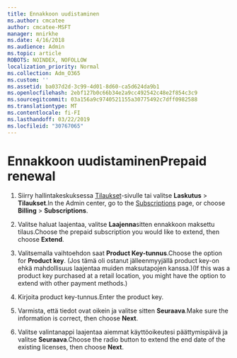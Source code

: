 ```yaml
---
title: Ennakkoon uudistaminen
ms.author: cmcatee
author: cmcatee-MSFT
manager: mnirkhe
ms.date: 4/16/2018
ms.audience: Admin
ms.topic: article
ROBOTS: NOINDEX, NOFOLLOW
localization_priority: Normal
ms.collection: Adm_O365
ms.custom: ''
ms.assetid: ba037d2d-3c99-4d01-8d60-ca5d624da9b1
ms.openlocfilehash: 2ebf127b0c66b34e2a9cc492542c48e2f854c3c9
ms.sourcegitcommit: 03a156a9c9740521155a30775492c7dff0982588
ms.translationtype: MT
ms.contentlocale: fi-FI
ms.lasthandoff: 03/22/2019
ms.locfileid: "30767065"
---
```

# <a name="prepaid-renewal"></a><span data-ttu-id="bd3f0-102">Ennakkoon uudistaminen</span><span class="sxs-lookup"><span data-stu-id="bd3f0-102">Prepaid renewal</span></span>

1. <span data-ttu-id="bd3f0-103">Siirry hallintakeskuksessa [Tilaukset](https://go.microsoft.com/fwlink/p/?linkid=842054)-sivulle tai valitse **Laskutus** \> **Tilaukset**.</span><span class="sxs-lookup"><span data-stu-id="bd3f0-103">In the Admin center, go to the [Subscriptions](https://go.microsoft.com/fwlink/p/?linkid=842054) page, or choose **Billing** \> **Subscriptions**.</span></span>
    
2. <span data-ttu-id="bd3f0-104">Valitse haluat laajentaa, valitse **Laajenna**sitten ennakkoon maksettu tilaus.</span><span class="sxs-lookup"><span data-stu-id="bd3f0-104">Choose the prepaid subscription you would like to extend, then choose **Extend**.</span></span>
    
3. <span data-ttu-id="bd3f0-105">Valitsemalla vaihtoehdon saat **Product Key-tunnus**.</span><span class="sxs-lookup"><span data-stu-id="bd3f0-105">Choose the option for **Product key**.</span></span> <span data-ttu-id="bd3f0-106">(Jos tämä oli ostanut jälleenmyyjällä product key-on ehkä mahdollisuus laajentaa muiden maksutapojen kanssa.)</span><span class="sxs-lookup"><span data-stu-id="bd3f0-106">(If this was a product key purchased at a retail location, you might have the option to extend with other payment methods.)</span></span>
    
4. <span data-ttu-id="bd3f0-107">Kirjoita product key-tunnus.</span><span class="sxs-lookup"><span data-stu-id="bd3f0-107">Enter the product key.</span></span>
    
5. <span data-ttu-id="bd3f0-108">Varmista, että tiedot ovat oikein ja valitse sitten **Seuraava**.</span><span class="sxs-lookup"><span data-stu-id="bd3f0-108">Make sure the information is correct, then choose **Next**.</span></span>
    
6. <span data-ttu-id="bd3f0-109">Valitse valintanappi laajentaa aiemmat käyttöoikeutesi päättymispäivä ja valitse **Seuraava**.</span><span class="sxs-lookup"><span data-stu-id="bd3f0-109">Choose the radio button to extend the end date of the existing licenses, then choose **Next**.</span></span>
    

